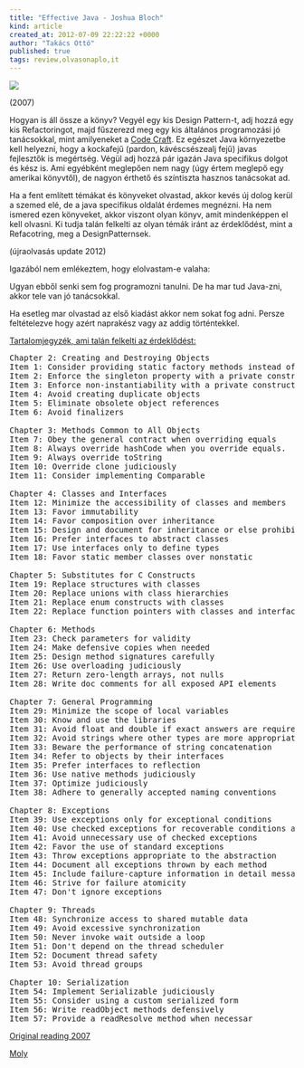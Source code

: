 ```yaml
---
title: "Effective Java - Joshua Bloch"
kind: article
created_at: 2012-07-09 22:22:22 +0000
author: "Takács Ottó"
published: true
tags: review,olvasonaplo,it
---
```

![](http://moly.hu/system/covers/normal/covers_50545.jpg?1261413580)

(2007)

Hogyan is áll össze a könyv? Vegyél egy kis Design Pattern-t, adj hozzá egy kis Refactoringot, majd fűszerezd meg egy kis általános programozási jó tanácsokkal, mint amilyeneket a [Code Craft](http://www.qualityontime.eu/review/code-craft-pete-goodliffe-0). Ez egészet Java környezetbe kell helyezni, hogy a kockafejű (pardon, kávéscsészealj fejű) javas fejlesztők is megértség. Végül adj hozzá pár igazán Java specifikus dolgot és kész is. Ami egyébként meglepően nem nagy (úgy értem meglepő egy amerikai könyvtől), de nagyon érthető és színtiszta hasznos tanácsokat ad.

Ha a fent említett témákat és könyveket olvastad, akkor kevés új dolog kerül a szemed elé, de a java specifikus oldalát érdemes megnézni. Ha nem ismered ezen könyveket, akkor viszont olyan könyv, amit mindenképpen el kell olvasni. Ki tudja talán felkelti az olyan témák iránt az érdeklődést, mint a Refacotring, meg a DesignPatternsek.

(újraolvasás update 2012)

Igazából nem emlékeztem, hogy elolvastam-e valaha:

Ugyan ebből senki sem fog programozni tanulni. De ha mar tud Java-zni, akkor tele van jó tanácsokkal.

Ha esetleg mar olvastad az első kiadást akkor nem sokat fog adni. Persze feltételezve hogy azért naprakész vagy az addig történtekkel.


[Tartalomjegyzék, ami talán felkelti az érdeklődést:](http://www.java-tips.org/java-book-reviews/books/effective-java-programming-language-guide.html)

<pre>
Chapter 2: Creating and Destroying Objects
Item 1: Consider providing static factory methods instead of constructors 
Item 2: Enforce the singleton property with a private constructor 
Item 3: Enforce non-instantiability with a private constructor 
Item 4: Avoid creating duplicate objects 
Item 5: Eliminate obsolete object references 
Item 6: Avoid finalizers 

Chapter 3: Methods Common to All Objects 
Item 7: Obey the general contract when overriding equals 
Item 8: Always override hashCode when you override equals. 
Item 9: Always override toString 
Item 10: Override clone judiciously 
Item 11: Consider implementing Comparable 

Chapter 4: Classes and Interfaces
Item 12: Minimize the accessibility of classes and members 
Item 13: Favor immutability 
Item 14: Favor composition over inheritance 
Item 15: Design and document for inheritance or else prohibit it. 
Item 16: Prefer interfaces to abstract classes 
Item 17: Use interfaces only to define types 
Item 18: Favor static member classes over nonstatic 

Chapter 5: Substitutes for C Constructs
Item 19: Replace structures with classes 
Item 20: Replace unions with class hierarchies 
Item 21: Replace enum constructs with classes 
Item 22: Replace function pointers with classes and interfaces 

Chapter 6: Methods
Item 23: Check parameters for validity 
Item 24: Make defensive copies when needed 
Item 25: Design method signatures carefully 
Item 26: Use overloading judiciously 
Item 27: Return zero-length arrays, not nulls 
Item 28: Write doc comments for all exposed API elements 

Chapter 7: General Programming
Item 29: Minimize the scope of local variables 
Item 30: Know and use the libraries 
Item 31: Avoid float and double if exact answers are required 
Item 32: Avoid strings where other types are more appropriate 
Item 33: Beware the performance of string concatenation 
Item 34: Refer to objects by their interfaces 
Item 35: Prefer interfaces to reflection 
Item 36: Use native methods judiciously 
Item 37: Optimize judiciously 
Item 38: Adhere to generally accepted naming conventions 

Chapter 8: Exceptions
Item 39: Use exceptions only for exceptional conditions 
Item 40: Use checked exceptions for recoverable conditions and run-time exceptions for programming errors 
Item 41: Avoid unnecessary use of checked exceptions 
Item 42: Favor the use of standard exceptions 
Item 43: Throw exceptions appropriate to the abstraction 
Item 44: Document all exceptions thrown by each method 
Item 45: Include failure-capture information in detail messages 
Item 46: Strive for failure atomicity 
Item 47: Don't ignore exceptions 

Chapter 9: Threads 
Item 48: Synchronize access to shared mutable data 
Item 49: Avoid excessive synchronization 
Item 50: Never invoke wait outside a loop 
Item 51: Don't depend on the thread scheduler 
Item 52: Document thread safety 
Item 53: Avoid thread groups 

Chapter 10: Serialization 
Item 54: Implement Serializable judiciously 
Item 55: Consider using a custom serialized form 
Item 56: Write readObject methods defensively 
Item 57: Provide a readResolve method when necessar 
</pre>

[Original reading 2007](http://takacsot.freeblog.hu/archives/2007/12/28/Joshua_Bloch_Effective_Java_Programming_Language_Guide/)

[Moly](http://moly.hu/konyvek/joshua-bloch-effective-java)
